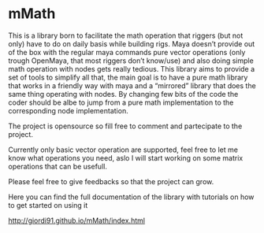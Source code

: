 # mMath
This is a library born to facilitate the math operation that riggers (but not only) have to do on daily basis while building rigs. Maya doesn’t provide out of the box with the regular maya commands pure vector operations (only trough OpenMaya, that most riggers don’t know/use) and also doing simple math operation with nodes gets really tedious. This library aims to provide a set of tools to simplify all that, the main goal is to have a pure math library that works in a friendly way with maya and a “mirrored” library that does the same thing operating with nodes. By changing few bits of the code the coder should be albe to jump from a pure math implementation to the corresponding node implementation.

The project is opensource so fill free to comment and partecipate to the project.

Currently only basic vector operation are supported, feel free to let me know what operations you need, aslo I will start working on some matrix operations that can be usefull.

Please feel free to give feedbacks so that the project can grow.

Here you can find the full documentation of the library with tutorials
on how to get started on using it

http://giordi91.github.io/mMath/index.html